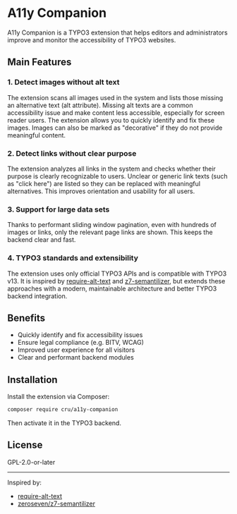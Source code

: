 # A11y Companion

A11y Companion is a TYPO3 extension that helps editors and administrators improve and monitor the accessibility of TYPO3 websites.

## Main Features

### 1. Detect images without alt text
The extension scans all images used in the system and lists those missing an alternative text (alt attribute). Missing alt texts are a common accessibility issue and make content less accessible, especially for screen reader users. The extension allows you to quickly identify and fix these images. Images can also be marked as "decorative" if they do not provide meaningful content.

### 2. Detect links without clear purpose
The extension analyzes all links in the system and checks whether their purpose is clearly recognizable to users. Unclear or generic link texts (such as "click here") are listed so they can be replaced with meaningful alternatives. This improves orientation and usability for all users.

### 3. Support for large data sets
Thanks to performant sliding window pagination, even with hundreds of images or links, only the relevant page links are shown. This keeps the backend clear and fast.

### 4. TYPO3 standards and extensibility
The extension uses only official TYPO3 APIs and is compatible with TYPO3 v13. It is inspired by [require-alt-text](https://github.com/plan2net/require-alt-text/tree/1.0.0) and [z7-semantilizer](https://github.com/zeroseven/z7_semantilizer), but extends these approaches with a modern, maintainable architecture and better TYPO3 backend integration.

## Benefits
- Quickly identify and fix accessibility issues
- Ensure legal compliance (e.g. BITV, WCAG)
- Improved user experience for all visitors
- Clear and performant backend modules

## Installation
Install the extension via Composer:

```bash
composer require cru/a11y-companion
```

Then activate it in the TYPO3 backend.

## License
GPL-2.0-or-later

---

Inspired by:
- [require-alt-text](https://github.com/plan2net/require-alt-text/tree/1.0.0)
- [zeroseven/z7-semantilizer](https://github.com/zeroseven/z7_semantilizer)
